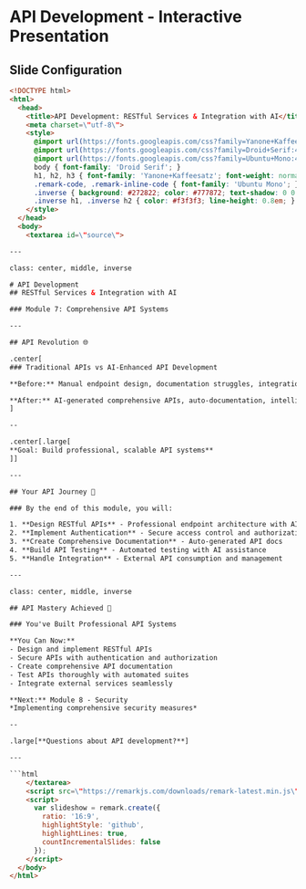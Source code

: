 # API Development - Interactive Presentation

## Slide Configuration
```html
<!DOCTYPE html>
<html>
  <head>
    <title>API Development: RESTful Services & Integration with AI</title>
    <meta charset=\"utf-8\">
    <style>
      @import url(https://fonts.googleapis.com/css?family=Yanone+Kaffeesatz);
      @import url(https://fonts.googleapis.com/css?family=Droid+Serif:400,700,400italic);
      @import url(https://fonts.googleapis.com/css?family=Ubuntu+Mono:400,700,400italic);
      body { font-family: 'Droid Serif'; }
      h1, h2, h3 { font-family: 'Yanone+Kaffeesatz'; font-weight: normal; }
      .remark-code, .remark-inline-code { font-family: 'Ubuntu Mono'; }
      .inverse { background: #272822; color: #777872; text-shadow: 0 0 20px #333; }
      .inverse h1, .inverse h2 { color: #f3f3f3; line-height: 0.8em; }
    </style>
  </head>
  <body>
    <textarea id=\"source\">

---

class: center, middle, inverse

# API Development
## RESTful Services & Integration with AI

### Module 7: Comprehensive API Systems

---

## API Revolution 🌐

.center[
### Traditional APIs vs AI-Enhanced API Development

**Before:** Manual endpoint design, documentation struggles, integration challenges

**After:** AI-generated comprehensive APIs, auto-documentation, intelligent testing
]

--

.center[.large[
**Goal: Build professional, scalable API systems**
]]

---

## Your API Journey 🎯

### By the end of this module, you will:

1. **Design RESTful APIs** - Professional endpoint architecture with AI
2. **Implement Authentication** - Secure access control and authorization
3. **Create Comprehensive Documentation** - Auto-generated API docs
4. **Build API Testing** - Automated testing with AI assistance
5. **Handle Integration** - External API consumption and management

---

class: center, middle, inverse

## API Mastery Achieved 🎯

### You've Built Professional API Systems

**You Can Now:**
- Design and implement RESTful APIs
- Secure APIs with authentication and authorization
- Create comprehensive API documentation
- Test APIs thoroughly with automated suites
- Integrate external services seamlessly

**Next:** Module 8 - Security
*Implementing comprehensive security measures*

--

.large[**Questions about API development?**]

---

```html
    </textarea>
    <script src=\"https://remarkjs.com/downloads/remark-latest.min.js\"></script>
    <script>
      var slideshow = remark.create({
        ratio: '16:9',
        highlightStyle: 'github',
        highlightLines: true,
        countIncrementalSlides: false
      });
    </script>
  </body>
</html>
```
